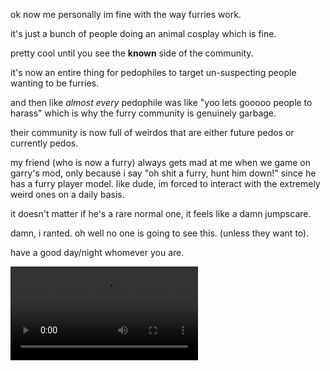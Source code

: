 ok now me personally im fine with the way furries work.

it's just a bunch of people doing an animal cosplay which is fine.

pretty cool until you see the **known** side of the community.

it's now an entire thing for pedophiles to target un-suspecting people wanting to be furries.

and then like *almost every* pedophile was like "yoo lets gooooo people to harass" which is why the furry community is genuinely garbage.

their community is now full of weirdos that are either future pedos or currently pedos.

my friend (who is now a furry) always gets mad at me when we game on garry's mod, only because i say "oh shit a furry, hunt him down!" since he has a furry player model. like dude, im forced to interact with the extremely weird ones on a daily basis.

it doesn't matter if he's a rare normal one, it feels like a damn jumpscare.

damn, i ranted. oh well no one is going to see this. (unless they want to).

have a good day/night whomever you are.

![ding dong ditch](https://media.discordapp.net/attachments/876150702093795378/1099484646292606986/lTA0MKyd7UvL4axZ.mp4)
